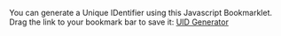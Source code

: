 You can generate a Unique IDentifier using this Javascript Bookmarklet. 
Drag the link to your bookmark bar to save it: <a href="javascript:
var today=new Date();
var epoch=Math.floor( today.getTime() / 1000 );
var epoch36=(epoch).toString(36);
function myFunction() {
  alert('Your UID is: ' + epoch36 + '\nGenerated on ' + today );
};
myFunction();">UID Generator</a>
